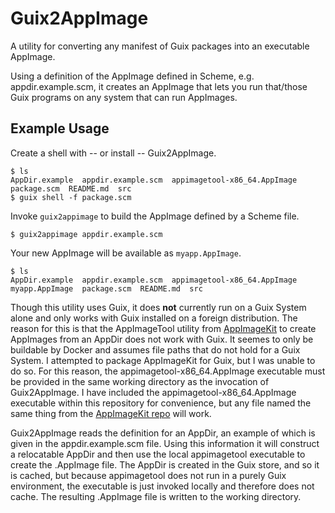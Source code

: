 # Guix2AppImage

A utility for converting any manifest of Guix packages into an executable AppImage.

Using a definition of the AppImage defined in Scheme, e.g. appdir.example.scm, it creates an AppImage that lets you run that/those Guix programs on any system that can run AppImages.

## Example Usage

Create a shell with -- or install -- Guix2AppImage.
```
$ ls
AppDir.example  appdir.example.scm  appimagetool-x86_64.AppImage  package.scm  README.md  src
$ guix shell -f package.scm

```

Invoke `guix2appimage` to build the AppImage defined by a Scheme file.
```
$ guix2appimage appdir.example.scm
```

Your new AppImage will be available as `myapp.AppImage`.
```
$ ls
AppDir.example  appdir.example.scm  appimagetool-x86_64.AppImage  myapp.AppImage  package.scm  README.md  src
```

Though this utility uses Guix, it does **not** currently run on a Guix System alone and only works with Guix installed on a foreign distribution. The reason for this is that the AppImageTool utility from [AppImageKit](https://github.com/AppImage/AppImageKit) to create AppImages from an AppDir does not work with Guix. It seemes to only be buildable by Docker and assumes file paths that do not hold for a Guix System. I attempted to package AppImageKit for Guix, but I was unable to do so. For this reason, the appimagetool-x86\_64.AppImage executable must be provided in the same working directory as the invocation of Guix2AppImage. I have included the appimagetool-x86\_64.AppImage executable within this repository for convenience, but any file named the same thing from the [AppImageKit repo](https://github.com/AppImage/AppImageKit) will work.

Guix2AppImage reads the definition for an AppDir, an example of which is given in the appdir.example.scm file. Using this information it will construct a relocatable AppDir and then use the local appimagetool executable to create the .AppImage file. The AppDir is created in the Guix store, and so it is cached, but because appimagetool does not run in a purely Guix environment, the executable is just invoked locally and therefore does not cache. The resulting .AppImage file is written to the working directory.

